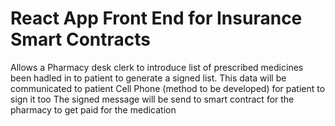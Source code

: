 # React App Front End for Insurance Smart Contracts

Allows a Pharmacy desk clerk to introduce list of prescribed medicines been hadled in to patient to generate a signed list. 
This data will be communicated to patient Cell Phone (method to be developed) for patient to sign it too
The signed message will be send to smart contract for the pharmacy to get paid for the medication


